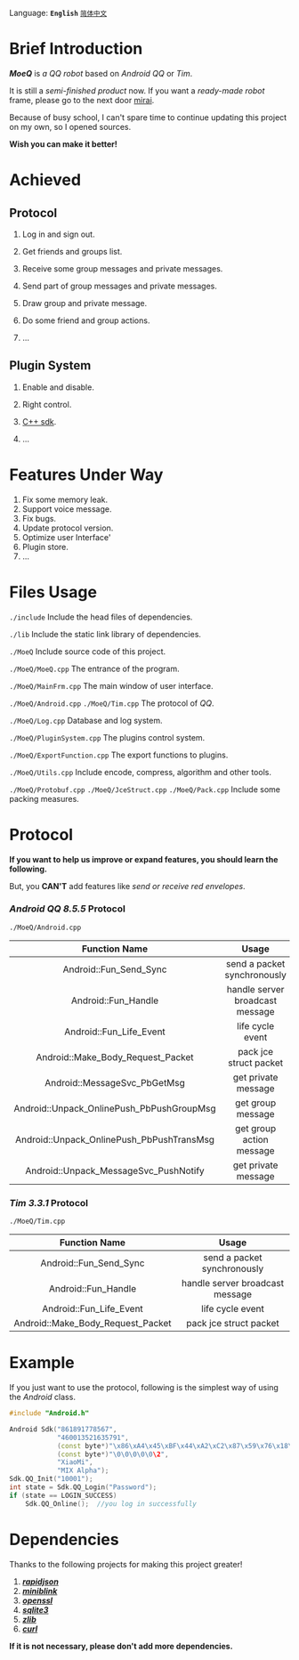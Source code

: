 Language: **`English`** [`简体中文`](https://github.com/YuFanXing/MoeQ/blob/master/README_ZH.md)

# Brief Introduction

***MoeQ*** is *a QQ robot* based on *Android QQ* or *Tim*.

It is still a *semi-finished product* now. If you want a *ready-made robot* frame, please go to the next door [mirai](https://www.google.com).

Because of busy school, I can't spare time to continue updating this project on my own, so I opened sources.

**Wish you can make it better!**

# Achieved

## Protocol

1. Log in and sign out.

2. Get friends and groups list.

2. Receive some group messages and private messages.

3. Send part of group messages and private messages.

4. Draw group and private message.

5. Do some friend and group actions.

6. ...

## Plugin System

1. Enable and disable.

2. Right control.

3. [C++ sdk](https://github.com/YuFanXing/mqcppsdk).

4. ...

# Features Under Way

1. Fix some memory leak.
2. Support voice message.
3. Fix bugs.
4. Update protocol version.
5. Optimize user Interface'
6. Plugin store.
7. ...

# Files Usage

`./include` Include the head files of dependencies.

`./lib` Include the static link library of dependencies.

`./MoeQ` Include source code of this project.

`./MoeQ/MoeQ.cpp` The entrance of the program.

`./MoeQ/MainFrm.cpp` The main window of user interface.

`./MoeQ/Android.cpp` `./MoeQ/Tim.cpp` The protocol of *QQ*.

`./MoeQ/Log.cpp` Database and log system.

`./MoeQ/PluginSystem.cpp` The plugins control system.

`./MoeQ/ExportFunction.cpp` The export functions to plugins.

`./MoeQ/Utils.cpp` Include encode, compress, algorithm and other tools.

`./MoeQ/Protobuf.cpp` `./MoeQ/JceStruct.cpp` `./MoeQ/Pack.cpp` Include some packing measures.

# Protocol

**If you want to help us improve or expand features, you should learn the following.**

But, you **CAN'T** add features like *send or receive red envelopes*.

### *Android QQ 8.5.5* Protocol

`./MoeQ/Android.cpp`

|               Function Name               |              Usage              |
| :---------------------------------------: | :-----------------------------: |
|          Android::Fun_Send_Sync           |   send a packet synchronously   |
|            Android::Fun_Handle            | handle server broadcast message |
|          Android::Fun_Life_Event          |        life cycle event         |
|     Android::Make_Body_Request_Packet     |     pack jce struct packet      |
|       Android::MessageSvc_PbGetMsg        |       get private message       |
| Android::Unpack_OnlinePush_PbPushGroupMsg |        get group message        |
| Android::Unpack_OnlinePush_PbPushTransMsg |    get group action message     |
|   Android::Unpack_MessageSvc_PushNotify   |       get private message       |

### *Tim 3.3.1* Protocol

`./MoeQ/Tim.cpp`

|           Function Name           |              Usage              |
| :-------------------------------: | :-----------------------------: |
|      Android::Fun_Send_Sync       |   send a packet synchronously   |
|        Android::Fun_Handle        | handle server broadcast message |
|      Android::Fun_Life_Event      |        life cycle event         |
| Android::Make_Body_Request_Packet |     pack jce struct packet      |

# Example

If you just want to use the protocol,  following is the simplest way of using the *Android* class.

```c++
#include "Android.h"

Android Sdk("861891778567", 
            "460013521635791", 
            (const byte*)"\x86\xA4\x45\xBF\x44\xA2\xC2\x87\x59\x76\x18\xF6\xF3\x6E\xB6\x8C", 
            (const byte*)"\0\0\0\0\0\2", 
            "XiaoMi", 
            "MIX Alpha");
Sdk.QQ_Init("10001");
int state = Sdk.QQ_Login("Password");
if (state == LOGIN_SUCCESS)
    Sdk.QQ_Online();  //you log in successfully
```

# Dependencies

Thanks to the following projects for making this project greater!

1. ***[rapidjson](https://github.com/Tencent/rapidjson)***
2. ***[miniblink](https://miniblink.net/)***
3. ***[openssl](https://github.com/openssl/openssl)***
4. ***[sqlite3](https://sqlite.org/)***
5. ***[zlib](https://github.com/madler/zlib)***
6. ***[curl](https://github.com/curl/curl)***

**If it is not necessary,  please don't add more dependencies.**

